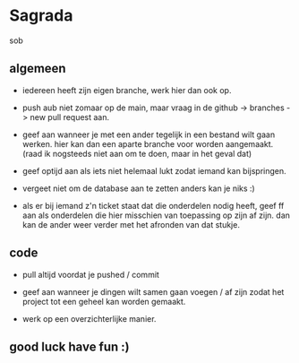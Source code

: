 # Sagrada
sob

## algemeen

- iedereen heeft zijn eigen branche, werk hier dan ook op.

- push aub niet zomaar op de main, maar vraag in de github -> branches -> new pull request aan.

- geef aan wanneer je met een ander tegelijk in een bestand wilt gaan werken. hier kan dan een aparte branche voor worden aangemaakt.
(raad ik nogsteeds niet aan om te doen, maar in het geval dat)

- geef optijd aan als iets niet helemaal lukt zodat iemand kan bijspringen.

- vergeet niet om de database aan te zetten anders kan je niks :)

- als er bij iemand z'n ticket staat dat die onderdelen nodig heeft, geef ff aan als onderdelen die hier misschien van toepassing op zijn af zijn. 
dan kan de ander weer verder met het afronden van dat stukje.

## code
- pull altijd voordat je pushed / commit

- geef aan wanneer je dingen wilt samen gaan voegen / af zijn zodat het project tot een geheel kan worden gemaakt.

- werk op een overzichterlijke manier.
## good luck have fun :)